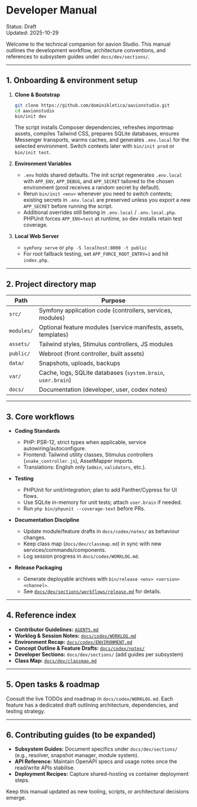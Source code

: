 # Developer Manual

Status: Draft  
Updated: 2025-10-29

Welcome to the technical companion for aavion Studio. This manual outlines the development workflow, architecture conventions, and references to subsystem guides under `docs/dev/sections/`.

---

## 1. Onboarding & environment setup

1. **Clone & Bootstrap**
   ```bash
   git clone https://github.com/dominikletica/aavionstudio.git
   cd aavionstudio
   bin/init dev
   ```
   The script installs Composer dependencies, refreshes importmap assets, compiles Tailwind CSS, prepares SQLite databases, ensures Messenger transports, warms caches, and generates `.env.local` for the selected environment. Switch contexts later with `bin/init prod` or `bin/init test`.

2. **Environment Variables**
   - `.env` holds shared defaults. The init script regenerates `.env.local` with `APP_ENV`, `APP_DEBUG`, and `APP_SECRET` tailored to the chosen environment (prod receives a random secret by default).
   - Rerun `bin/init <env>` whenever you need to switch contexts; existing secrets in `.env.local` are preserved unless you export a new `APP_SECRET` before running the script.
   - Additional overrides still belong in `.env.local` / `.env.local.php`. PHPUnit forces `APP_ENV=test` at runtime, so dev installs retain test coverage.

3. **Local Web Server**
   - `symfony serve` or `php -S localhost:8000 -t public`
   - For root fallback testing, set `APP_FORCE_ROOT_ENTRY=1` and hit `index.php`.

---

## 2. Project directory map

| Path | Purpose |
|------|---------|
| `src/` | Symfony application code (controllers, services, modules) |
| `modules/` | Optional feature modules (service manifests, assets, templates) |
| `assets/` | Tailwind styles, Stimulus controllers, JS modules |
| `public/` | Webroot (front controller, built assets) |
| `data/` | Snapshots, uploads, backups |
| `var/` | Cache, logs, SQLite databases (`system.brain`, `user.brain`) |
| `docs/` | Documentation (developer, user, codex notes) |

---

## 3. Core workflows

- **Coding Standards**
  - PHP: PSR-12, strict types when applicable, service autowiring/autoconfigure.
  - Frontend: Tailwind utility classes, Stimulus controllers (`snake_controller.js`), AssetMapper imports.
  - Translations: English only (`admin`, `validators`, etc.).

- **Testing**
  - PHPUnit for unit/integration; plan to add Panther/Cypress for UI flows.
  - Use SQLite in-memory for unit tests; attach `user.brain` if needed.
  - Run `php bin/phpunit --coverage-text` before PRs.

- **Documentation Discipline**
  - Update module/feature drafts in `docs/codex/notes/` as behaviour changes.
  - Keep class map (`docs/dev/classmap.md`) in sync with new services/commands/components.
  - Log session progress in `docs/codex/WORKLOG.md`.
- **Release Packaging**
  - Generate deployable archives with `bin/release <env> <version> <channel>`.
  - See [`docs/dev/sections/workflows/release.md`](sections/workflows/release.md) for details.

---

## 4. Reference index

- **Contributor Guidelines:** [`AGENTS.md`](../../AGENTS.md)
- **Worklog & Session Notes:** [`docs/codex/WORKLOG.md`](../codex/WORKLOG.md)
- **Environment Recap:** [`docs/codex/ENVIRONMENT.md`](../codex/ENVIRONMENT.md)
- **Concept Outline & Feature Drafts:** [`docs/codex/notes/`](../codex/notes/)
- **Developer Sections:** `docs/dev/sections/` (add guides per subsystem)
- **Class Map:** [`docs/dev/classmap.md`](classmap.md)

---

## 5. Open tasks & roadmap

Consult the live TODOs and roadmap in `docs/codex/WORKLOG.md`. Each feature has a dedicated draft outlining architecture, dependencies, and testing strategy.

---

## 6. Contributing guides (to be expanded)

- **Subsystem Guides:** Document specifics under `docs/dev/sections/` (e.g., resolver, snapshot manager, module system).
- **API Reference:** Maintain OpenAPI specs and usage notes once the read/write APIs stabilise.
- **Deployment Recipes:** Capture shared-hosting vs container deployment steps.

Keep this manual updated as new tooling, scripts, or architectural decisions emerge.
